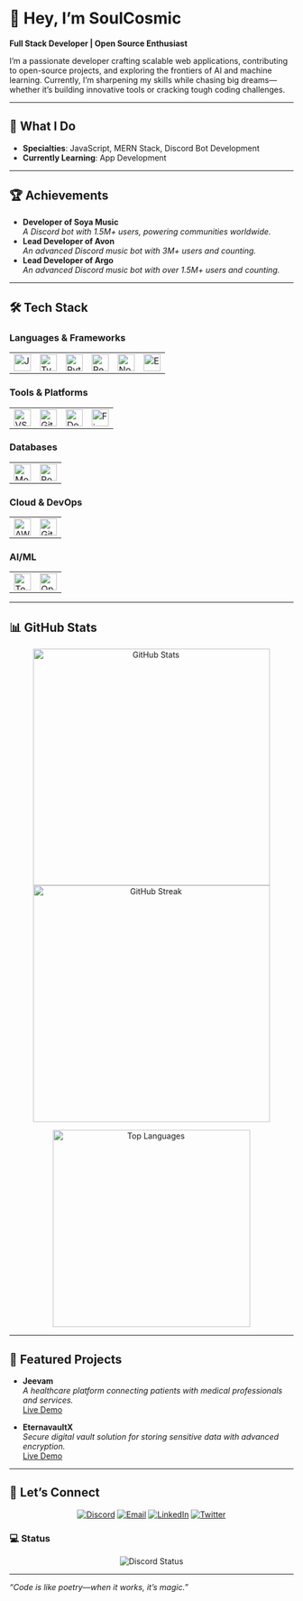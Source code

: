 # 👋 Hey, I’m SoulCosmic  
**Full Stack Developer | Open Source Enthusiast**

I’m a passionate developer crafting scalable web applications, contributing to open-source projects, and exploring the frontiers of AI and machine learning. Currently, I’m sharpening my skills while chasing big dreams—whether it’s building innovative tools or cracking tough coding challenges.

---

## 🌟 What I Do  
- **Specialties**: JavaScript, MERN Stack, Discord Bot Development  
- **Currently Learning**: App Development  

---

## 🏆 Achievements  
- **Developer of Soya Music**  
  *A Discord bot with 1.5M+ users, powering communities worldwide.*  
- **Lead Developer of Avon**  
  *An advanced Discord music bot with 3M+ users and counting.*  
- **Lead Developer of Argo**  
  *An advanced Discord music bot with over 1.5M+ users and counting.*  

---

## 🛠️ Tech Stack  

### Languages & Frameworks  
<table><tr>  
  <td><img src="https://img.shields.io/badge/JavaScript-F7DF1E?style=flat-square&logo=javascript&logoColor=black&labelColor=F7DF1E&color=323330&logoSize=20" alt="JavaScript" height="30"/></td>  
  <td><img src="https://img.shields.io/badge/TypeScript-3178C6?style=flat-square&logo=typescript&logoColor=white&labelColor=3178C6&color=2B2E3A&logoSize=20" alt="TypeScript" height="30"/></td>  
  <td><img src="https://img.shields.io/badge/Python-3776AB?style=flat-square&logo=python&logoColor=white&labelColor=3776AB&color=FFD43B&logoSize=20" alt="Python" height="30"/></td>  
  <td><img src="https://img.shields.io/badge/React-61DAFB?style=flat-square&logo=react&logoColor=black&labelColor=61DAFB&color=20232A&logoSize=20" alt="React" height="30"/></td>  
  <td><img src="https://img.shields.io/badge/Node.js-339933?style=flat-square&logo=nodedotjs&logoColor=white&labelColor=339933&color=000000&logoSize=20" alt="Node.js" height="30"/></td>  
  <td><img src="https://img.shields.io/badge/Express-000000?style=flat-square&logo=express&logoColor=white&labelColor=000000&color=FFFFFF&logoSize=20" alt="Express" height="30"/></td>  
</tr></table>  

### Tools & Platforms  
<table><tr>  
  <td><img src="https://img.shields.io/badge/VS_Code-007ACC?style=flat-square&logo=visual-studio-code&logoColor=white&labelColor=007ACC&color=000000&logoSize=20" alt="VS Code" height="30"/></td>  
  <td><img src="https://img.shields.io/badge/Git-F05032?style=flat-square&logo=git&logoColor=white&labelColor=F05032&color=000000&logoSize=20" alt="Git" height="30"/></td>  
  <td><img src="https://img.shields.io/badge/Docker-2496ED?style=flat-square&logo=docker&logoColor=white&labelColor=2496ED&color=000000&logoSize=20" alt="Docker" height="30"/></td>  
  <td><img src="https://img.shields.io/badge/Figma-F24E1E?style=flat-square&logo=figma&logoColor=white&labelColor=F24E1E&color=000000&logoSize=20" alt="Figma" height="30"/></td>  
</tr></table>  

### Databases  
<table><tr>  
  <td><img src="https://img.shields.io/badge/MongoDB-47A248?style=flat-square&logo=mongodb&logoColor=white&labelColor=47A248&color=000000&logoSize=20" alt="MongoDB" height="30"/></td>  
  <td><img src="https://img.shields.io/badge/PostgreSQL-4169E1?style=flat-square&logo=postgresql&logoColor=white&labelColor=4169E1&color=000000&logoSize=20" alt="PostgreSQL" height="30"/></td>  
</tr></table>  

### Cloud & DevOps  
<table><tr>  
  <td><img src="https://img.shields.io/badge/AWS-FF9900?style=flat-square&logo=amazonaws&logoColor=white&labelColor=FF9900&color=000000&logoSize=20" alt="AWS" height="30"/></td>  
  <td><img src="https://img.shields.io/badge/GitHub_Actions-2088FF?style=flat-square&logo=github-actions&logoColor=white&labelColor=2088FF&color=000000&logoSize=20" alt="GitHub Actions" height="30"/></td>  
</tr></table>  

### AI/ML  
<table><tr>  
  <td><img src="https://img.shields.io/badge/TensorFlow-FF6F00?style=flat-square&logo=tensorflow&logoColor=white&labelColor=FF6F00&color=000000&logoSize=20" alt="TensorFlow" height="30"/></td>  
  <td><img src="https://img.shields.io/badge/OpenAI-412991?style=flat-square&logo=openai&logoColor=white&labelColor=412991&color=000000&logoSize=20" alt="OpenAI" height="30"/></td>  
</tr></table>  

---

## 📊 GitHub Stats  
<p align="center">  
  <img src="https://github-readme-stats.vercel.app/api?username=SoulDevs&show_icons=true&theme=tokyonight&hide_border=true" alt="GitHub Stats" width="420"/>  
  <img src="https://github-readme-streak-stats.herokuapp.com/?user=SoulDevs&theme=tokyonight&hide_border=true" alt="GitHub Streak" width="420"/>  
</p>  

<p align="center">  
  <img src="https://github-readme-stats.vercel.app/api/top-langs/?username=SoulDevs&layout=compact&theme=tokyonight&hide_border=true" alt="Top Languages" width="350"/>  
</p>  

---

## 🚀 Featured Projects  
- **Jeevam**  
  *A healthcare platform connecting patients with medical professionals and services.*  
  [Live Demo](https://jeevamindia.com/)  

- **EternavaultX**  
  *Secure digital vault solution for storing sensitive data with advanced encryption.*  
  [Live Demo](https://eternavaultx.com/)  

---

## 🔗 Let’s Connect  
<p align="center">  
  <a href="https://discord.com/users/543016540790849551"><img src="https://img.shields.io/badge/Discord-5865F2?style=flat-square&logo=discord&logoColor=white" alt="Discord"/></a>  
  <a href="mailto:soul.sairam8650@gmail.com"><img src="https://img.shields.io/badge/Email-D14836?style=flat-square&logo=gmail&logoColor=white" alt="Email"/></a>  
  <a href="https://www.linkedin.com/in/sairam"><img src="https://img.shields.io/badge/LinkedIn-0A66C2?style=flat-square&logo=linkedin&logoColor=white" alt="LinkedIn"/></a>  
  <a href="https://twitter.com/soulcosmic8650"><img src="https://img.shields.io/badge/Twitter-1DA1F2?style=flat-square&logo=twitter&logoColor=white" alt="Twitter"/></a>  
</p>  

### 💻 Status  
<p align="center">  
  <img src="https://discord.c99.nl/widget/theme-2/543016540790849551.png" alt="Discord Status"/>  
</p>  

---

*“Code is like poetry—when it works, it’s magic.”*
